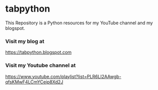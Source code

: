 # tabpython
This Repository is a Python resources for my YouTube channel and my blogspot.

### Visit my blog at
https://tabpython.blogspot.com

### Visit my Youtube channel at
https://www.youtube.com/playlist?list=PLR6LI2AAwgb-qfsKMwF4LCmYCeip8Xd2J
